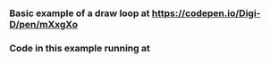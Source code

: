 ### Basic example of a draw loop at https://codepen.io/Digi-D/pen/mXxgXo

### Code in this example running at 
